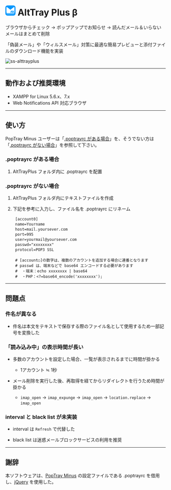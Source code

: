 # <img src="./icon.png" alt=alt> AltTray Plus β

ブラウザからチェック → ポップアップでお知らせ → 読んだメール＆いらないメールはまとめて削除

「偽装メール」や「ウィルスメール」対策に最適な簡易プレビューと添付ファイルのダウンロード機能を実装

![ss-alttrayplus](https://user-images.githubusercontent.com/25574701/32033456-9ffe70c4-ba47-11e7-8ce9-43c2f51f8135.png)

---------------------------------------


## 動作および推奨環境

* XAMPP for Linux 5.6.x、7.x
* Web Notifications API 対応ブラウザ


---------------------------------------


## 使い方

PopTray Minus ユーザーは「[.poptrayrc がある場合](#poptrayrc-がある場合)」を、そうでない方は「[.poptrayrc がない場合](#poptrayrc-がない場合)」を参照して下さい。

### .poptrayrc がある場合

1. AltTrayPlus フォルダ内に .poptrayrc を配置

### .poptrayrc がない場合

1. AltTrayPlus フォルダ内にテキストファイルを作成
2. 下記を参考に入力し、ファイル名を .poptrayrc にリネーム

        [account0]
        name=Yourname
        host=mail.yoursever.com
        port=995
        user=yourmail@yoursever.com
        passwd="xxxxxxxx"
        protocol=POP3 SSL

        # [account○]の数字は、複数のアカウントを追加する場合に連番となります
        # passwd は、端末などで base64 エンコードする必要があります
        #  ・端末：echo xxxxxxxx | base64
        #  ・PHP：<?=base64_encode('xxxxxxxx');


---------------------------------------


## 問題点

### 件名が異なる

* 件名は本文をテキストで保存する際のファイル名として使用するため一部記号を変換した

### 「読み込み中」の表示時間が長い

* 多数のアカウントを設定した場合、一覧が表示されるまでに時間が掛かる
    * 1アカウント ≒ 1秒

* メール削除を実行した後、再取得を経てからリダイレクトを行うため時間が掛かる
    * `imap_open` → `imap_expunge` → `imap_open` → `location.replace` → `imap_open`

### interval と black list が未実装

* interval は `Refresh` で代替した

* black list は迷惑メールブロックサービスの利用を推奨


---------------------------------------


## 謝辞

本ソフトウェアは、[PopTray Minus](http://server-pro.com/poptrayminus/) の設定ファイルである .poptrayrc を借用し、[jQuery](http://jquery.com/) を使用した。
